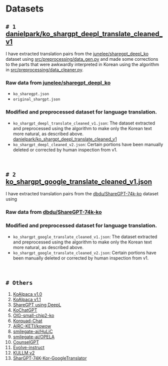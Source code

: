 
# Datasets
##  `# 1` [danielpark/ko_shargpt_deepl_translate_cleaned_v1](https://huggingface.co/datasets/danielpark/ko_shargpt_deepl_translate_cleaned_v1)

I have extracted translation pairs from the [junelee/sharegpt_deepl_ko](https://huggingface.co/datasets/junelee/sharegpt_deepl_ko) dataset using [src/preprocessing/data_gen.py](https://github.com/dsdanielpark/ko-sharegpt-deepl-alpaca/blob/main/src/preprocessing/data_gen.py) and made some corrections to the parts that were awkwardly interpreted in Korean using the algorithm in [src/preprocessing/data_cleaner.py](https://github.com/dsdanielpark/ko-sharegpt-deepl-alpaca/blob/main/src/preprocessing/data_cleaner.py).

### Raw data from [junelee/sharegpt_deepl_ko](https://huggingface.co/datasets/junelee/sharegpt_deepl_ko)
- `ko_sharegpt.json`
- `original_shargpt.json`

### Modified and preprocessed dataset for language translation.
- `ko_shargpt_deepl_translate_cleaned_v1.json`: The dataset extracted and preprocessed using the algorithm to make only the Korean text more natural, as described above. [danielpark/ko_shargpt_deepl_translate_cleaned_v1](https://huggingface.co/datasets/danielpark/ko_shargpt_deepl_translate_cleaned_v1)
- `ko_shargpt_deepl_cleaned_v2.json`: Certain portions have been manually deleted or corrected by human inspection from v1.

<br>


## `# 2` [ko_shargpt_google_translate_cleaned_v1.json](https://huggingface.co/datasets/danielpark/ko_shargpt_google_translate_cleaned_v1)
I have extracted translation pairs from the [dbdu/ShareGPT-74k-ko](https://huggingface.co/datasets/dbdu/ShareGPT-74k-ko/tree/main) dataset using 


### Raw data from [dbdu/ShareGPT-74k-ko](https://huggingface.co/datasets/dbdu/ShareGPT-74k-ko/tree/main)


### Modified and preprocessed dataset for language translation.
- `ko_shargpt_google_translate_cleaned_v1.json`: The dataset extracted and preprocessed using the algorithm to make only the Korean text more natural, as described above.
- `ko_shargpt_google_translate_cleaned_v2.json`: Certain portions have been manually deleted or corrected by human inspection from v1.

<br>


## `# Others`

1. [KoAlpaca v1.0](https://huggingface.co/datasets/Bingsu/ko_alpaca_data)
2. [KoAlpaca v1.1](https://raw.githubusercontent.com/Beomi/KoAlpaca/main/KoAlpaca_v1.1.jsonl)
3. [ShareGPT using DeepL](https://huggingface.co/datasets/junelee/sharegpt_deepl_ko)
4. [KoChatGPT](https://github.com/airobotlab/KoChatGPT)
5. [OIG-small-chip2-ko](https://huggingface.co/datasets/heegyu/OIG-small-chip2-ko)
6. [Korquad-Chat](https://huggingface.co/datasets/heegyu/korquad-chat-v1)
7. [AIRC-KETI/kowow](https://github.com/AIRC-KETI/kowow)
8. [smilegate-ai/HuLiC](https://github.com/smilegate-ai/HuLiC)
9. [smilegate-ai/OPELA](https://github.com/smilegate-ai/OPELA)
10. [CounselGPT](https://github.com/MrBananaHuman/CounselGPT)
11. [Evolve-instruct](https://github.com/lcw99/evolve-instruct/)
12. [KULLM v2](https://huggingface.co/datasets/nlpai-lab/kullm-v2)
13. [SharGPT-74K-Kor-GoogleTranslator](https://huggingface.co/datasets/dbdu/ShareGPT-74k-ko)